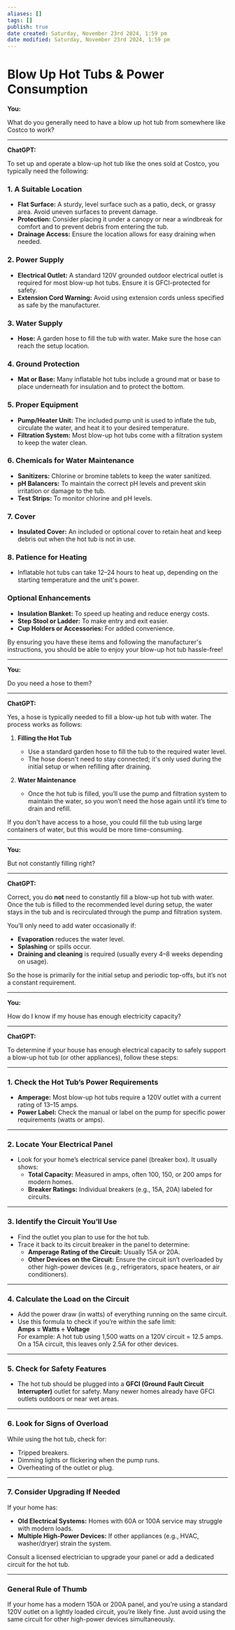 ```yaml
---
aliases: []
tags: []
publish: true
date created: Saturday, November 23rd 2024, 1:59 pm
date modified: Saturday, November 23rd 2024, 1:59 pm
---
```


# Blow Up Hot Tubs & Power Consumption

**You:**

What do you generally need to have a blow up hot tub from somewhere like Costco to work?

* * *

**ChatGPT:**

To set up and operate a blow-up hot tub like the ones sold at Costco, you typically need the following:

### **1. A Suitable Location**

- **Flat Surface:** A sturdy, level surface such as a patio, deck, or grassy area. Avoid uneven surfaces to prevent damage.
- **Protection:** Consider placing it under a canopy or near a windbreak for comfort and to prevent debris from entering the tub.
- **Drainage Access:** Ensure the location allows for easy draining when needed.

### **2. Power Supply**

- **Electrical Outlet:** A standard 120V grounded outdoor electrical outlet is required for most blow-up hot tubs. Ensure it is GFCI-protected for safety.
- **Extension Cord Warning:** Avoid using extension cords unless specified as safe by the manufacturer.

### **3. Water Supply**

- **Hose:** A garden hose to fill the tub with water. Make sure the hose can reach the setup location.

### **4. Ground Protection**

- **Mat or Base:** Many inflatable hot tubs include a ground mat or base to place underneath for insulation and to protect the bottom.

### **5. Proper Equipment**

- **Pump/Heater Unit:** The included pump unit is used to inflate the tub, circulate the water, and heat it to your desired temperature.
- **Filtration System:** Most blow-up hot tubs come with a filtration system to keep the water clean.

### **6. Chemicals for Water Maintenance**

- **Sanitizers:** Chlorine or bromine tablets to keep the water sanitized.
- **pH Balancers:** To maintain the correct pH levels and prevent skin irritation or damage to the tub.
- **Test Strips:** To monitor chlorine and pH levels.

### **7. Cover**

- **Insulated Cover:** An included or optional cover to retain heat and keep debris out when the hot tub is not in use.

### **8. Patience for Heating**

- Inflatable hot tubs can take 12–24 hours to heat up, depending on the starting temperature and the unit's power.

### **Optional Enhancements**

- **Insulation Blanket:** To speed up heating and reduce energy costs.
- **Step Stool or Ladder:** To make entry and exit easier.
- **Cup Holders or Accessories:** For added convenience.

By ensuring you have these items and following the manufacturer's instructions, you should be able to enjoy your blow-up hot tub hassle-free!

* * *

**You:**

Do you need a hose to them?

* * *

**ChatGPT:**

Yes, a hose is typically needed to fill a blow-up hot tub with water. The process works as follows:

1. **Filling the Hot Tub**
    
    - Use a standard garden hose to fill the tub to the required water level.
    - The hose doesn't need to stay connected; it's only used during the initial setup or when refilling after draining.
2. **Water Maintenance**
    
    - Once the hot tub is filled, you’ll use the pump and filtration system to maintain the water, so you won’t need the hose again until it’s time to drain and refill.

If you don't have access to a hose, you could fill the tub using large containers of water, but this would be more time-consuming.

* * *

**You:**

But not constantly filling right?

* * *

**ChatGPT:**

Correct, you do **not** need to constantly fill a blow-up hot tub with water. Once the tub is filled to the recommended level during setup, the water stays in the tub and is recirculated through the pump and filtration system.

You’ll only need to add water occasionally if:

- **Evaporation** reduces the water level.
- **Splashing** or spills occur.
- **Draining and cleaning** is required (usually every 4–8 weeks depending on usage).

So the hose is primarily for the initial setup and periodic top-offs, but it’s not a constant requirement.

* * *

**You:**

How do I know if my house has enough electricity capacity?

* * *

**ChatGPT:**

To determine if your house has enough electrical capacity to safely support a blow-up hot tub (or other appliances), follow these steps:

* * *

### **1. Check the Hot Tub’s Power Requirements**

- **Amperage:** Most blow-up hot tubs require a 120V outlet with a current rating of 13–15 amps.
- **Power Label:** Check the manual or label on the pump for specific power requirements (watts or amps).

* * *

### **2. Locate Your Electrical Panel**

- Look for your home’s electrical service panel (breaker box). It usually shows:
    - **Total Capacity:** Measured in amps, often 100, 150, or 200 amps for modern homes.
    - **Breaker Ratings:** Individual breakers (e.g., 15A, 20A) labeled for circuits.

* * *

### **3. Identify the Circuit You’ll Use**

- Find the outlet you plan to use for the hot tub.
- Trace it back to its circuit breaker in the panel to determine:
    - **Amperage Rating of the Circuit:** Usually 15A or 20A.
    - **Other Devices on the Circuit:** Ensure the circuit isn’t overloaded by other high-power devices (e.g., refrigerators, space heaters, or air conditioners).

* * *

### **4. Calculate the Load on the Circuit**

- Add the power draw (in watts) of everything running on the same circuit.
- Use this formula to check if you’re within the safe limit:  
    **Amps = Watts ÷ Voltage**  
    For example: A hot tub using 1,500 watts on a 120V circuit = 12.5 amps. On a 15A circuit, this leaves only 2.5A for other devices.

* * *

### **5. Check for Safety Features**

- The hot tub should be plugged into a **GFCI (Ground Fault Circuit Interrupter)** outlet for safety. Many newer homes already have GFCI outlets outdoors or near wet areas.

* * *

### **6. Look for Signs of Overload**

While using the hot tub, check for:

- Tripped breakers.
- Dimming lights or flickering when the pump runs.
- Overheating of the outlet or plug.

* * *

### **7. Consider Upgrading If Needed**

If your home has:

- **Old Electrical Systems:** Homes with 60A or 100A service may struggle with modern loads.
- **Multiple High-Power Devices:** If other appliances (e.g., HVAC, washer/dryer) strain the system.

Consult a licensed electrician to upgrade your panel or add a dedicated circuit for the hot tub.

* * *

### **General Rule of Thumb**

If your home has a modern 150A or 200A panel, and you’re using a standard 120V outlet on a lightly loaded circuit, you’re likely fine. Just avoid using the same circuit for other high-power devices simultaneously.